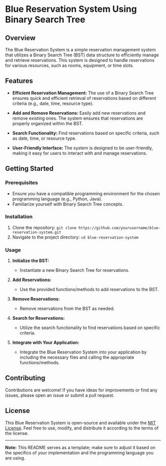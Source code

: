 # Blue Reservation System Using Binary Search Tree

## Overview

The Blue Reservation System is a simple reservation management system that utilizes a Binary Search Tree (BST) data structure to efficiently manage and retrieve reservations. This system is designed to handle reservations for various resources, such as rooms, equipment, or time slots.

## Features

- **Efficient Reservation Management:** The use of a Binary Search Tree ensures quick and efficient retrieval of reservations based on different criteria (e.g., date, time, resource type).

- **Add and Remove Reservations:** Easily add new reservations and remove existing ones. The system ensures that reservations are properly organized within the BST.

- **Search Functionality:** Find reservations based on specific criteria, such as date, time, or resource type.

- **User-Friendly Interface:** The system is designed to be user-friendly, making it easy for users to interact with and manage reservations.

## Getting Started

### Prerequisites

- Ensure you have a compatible programming environment for the chosen programming language (e.g., Python, Java).
- Familiarize yourself with Binary Search Tree concepts.

### Installation

1. Clone the repository: `git clone https://github.com/yourusername/blue-reservation-system.git`
2. Navigate to the project directory: `cd blue-reservation-system`

### Usage

1. **Initialize the BST:**
   - Instantiate a new Binary Search Tree for reservations.

2. **Add Reservations:**
   - Use the provided functions/methods to add reservations to the BST.

3. **Remove Reservations:**
   - Remove reservations from the BST as needed.

4. **Search for Reservations:**
   - Utilize the search functionality to find reservations based on specific criteria.

5. **Integrate with Your Application:**
   - Integrate the Blue Reservation System into your application by including the necessary files and calling the appropriate functions/methods.
   
## Contributing

Contributions are welcome! If you have ideas for improvements or find any issues, please open an issue or submit a pull request.

## License

This Blue Reservation System is open-source and available under the [MIT License](LICENSE). Feel free to use, modify, and distribute it according to the terms of the license.

---

**Note:** This README serves as a template; make sure to adjust it based on the specifics of your implementation and the programming language you are using.
